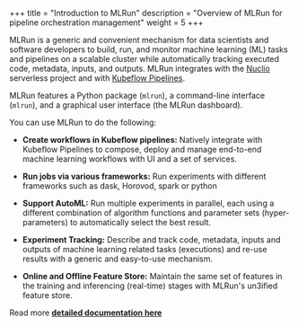 +++
title = "Introduction to MLRun"
description = "Overview of MLRun for pipeline orchestration management"
weight = 5
+++

MLRun is a generic and convenient mechanism for data scientists and software developers to build, run, and monitor machine learning (ML) tasks and pipelines on a scalable cluster while automatically tracking executed code, metadata, inputs, and outputs. MLRun integrates with the [Nuclio](https://nuclio.io/) serverless project and with [Kubeflow Pipelines](https://github.com/kubeflow/pipelines).

MLRun features a Python package (`mlrun`), a command-line interface (`mlrun`), and a graphical user interface (the MLRun dashboard).

You can use MLRun to do the following:

- **Create workflows in Kubeflow pipelines:** Natively integrate with Kubeflow Pipelines to compose, deploy and manage end-to-end machine learning workflows with UI and a set of services.

- **Run jobs via various frameworks:** Run experiments with different frameworks such as dask, Horovod, spark or python 

- **Support AutoML:** Run multiple experiments in parallel, each using a different combination of algorithm functions and parameter sets (hyper-parameters) to automatically select the best result.

- **Experiment Tracking:** Describe and track code, metadata, inputs and outputs of machine learning related tasks (executions) and re-use results with a generic and easy-to-use mechanism.

- **Online and Offline Feature Store:** Maintain the same set of features in the training and inferencing (real-time) stages with MLRun's un3ified feature store.

Read more [**detailed documentation here**](https://mlrun.readthedocs.io/en/latest/)